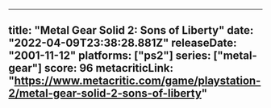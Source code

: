 
---
title: "Metal Gear Solid 2: Sons of Liberty"
date: "2022-04-09T23:38:28.881Z"
releaseDate: "2001-11-12"
platforms: ["ps2"]
series: ["metal-gear"]
score: 96
metacriticLink: "https://www.metacritic.com/game/playstation-2/metal-gear-solid-2-sons-of-liberty"
---
